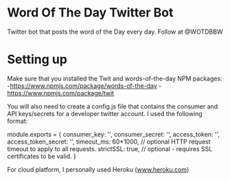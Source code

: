 # Word Of The Day Twitter Bot
Twitter bot that posts the word of the Day every day. Follow at @WOTDBBW

# Setting up

Make sure that you installed the Twit and words-of-the-day NPM packages:
-https://www.npmjs.com/package/words-of-the-day
-https://www.npmjs.com/package/twit

You will also need to create a config.js file that contains the consumer
and API keys/secrets for a developer twitter account. I used the following format:

module.exports = {
    consumer_key:         '',
    consumer_secret:      '',
    access_token:         '',
    access_token_secret:  '',
    timeout_ms:           60*1000,  // optional HTTP request timeout to apply to all requests.
    strictSSL:            true,     // optional - requires SSL certificates to be valid.
}


For cloud platform, I personally used Heroku (www.heroku.com)
